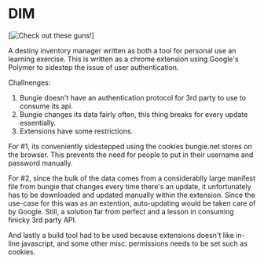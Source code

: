 # DIM

[![Check out these guns!](https://i.imgur.com/ESJDJXo.jpg)]


A destiny inventory manager written as both a tool for personal use an learning exercise. This is written as a chrome extension using Google's Polymer to sidestep the issue of user authentication.

Challnenges:

1. Bungie doesn't have an authentication protocol for 3rd party to use to consume its api.
2. Bungie changes its data fairly often, this thing breaks for every update essentially.
3. Extensions have some restrictions.

For #1, its conveniently sidestepped using the cookies bungie.net stores on the browser. This prevents the need for people to put in their username and password manually.

For #2, since the bulk of the data comes from a considerablly large manifest file from bungie that changes every time there's an update, it unfortunately has to be downloaded and updated manually within the extension. Since the use-case for this was as an extention, auto-updating would be taken care of by Google. Still, a solution far from perfect and a lesson in consuming finicky 3rd party API.

And lastly a build tool had to be used because extensions doesn't like in-line javascript, and some other misc. permissions needs to be set such as cookies.
